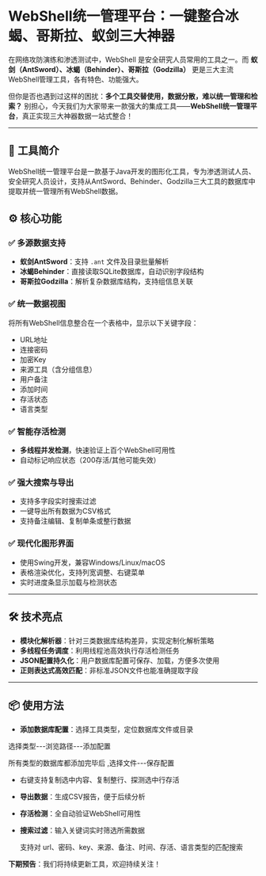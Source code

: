 # WebShell统一管理平台：一键整合冰蝎、哥斯拉、蚁剑三大神器


在网络攻防演练和渗透测试中，WebShell 是安全研究人员常用的工具之一。而 **蚁剑（AntSword）、冰蝎（Behinder）、哥斯拉（Godzilla）** 更是三大主流WebShell管理工具，各有特色、功能强大。

但你是否也遇到过这样的困扰：**多个工具交替使用，数据分散，难以统一管理和检索？** 别担心，今天我们为大家带来一款强大的集成工具——**WebShell统一管理平台**，真正实现三大神器数据一站式整合！

---

## 🚀 工具简介

WebShell统一管理平台是一款基于Java开发的图形化工具，专为渗透测试人员、安全研究人员设计，支持从AntSword、Behinder、Godzilla三大工具的数据库中提取并统一管理所有WebShell数据。


## ⚙️ 核心功能

### ✅ 多源数据支持

- **蚁剑AntSword**：支持 `.ant` 文件及目录批量解析
- **冰蝎Behinder**：直接读取SQLite数据库，自动识别字段结构
- **哥斯拉Godzilla**：解析复杂数据库结构，支持组信息关联

### ✅ 统一数据视图

将所有WebShell信息整合在一个表格中，显示以下关键字段：

- URL地址
- 连接密码
- 加密Key
- 来源工具（含分组信息）
- 用户备注
- 添加时间
- 存活状态
- 语言类型

### ✅ 智能存活检测

- **多线程并发检测**，快速验证上百个WebShell可用性
- 自动标记响应状态（200存活/其他可能失效）

### ✅ 强大搜索与导出

- 支持多字段实时搜索过滤
- 一键导出所有数据为CSV格式
- 支持备注编辑、复制单条或整行数据

### ✅ 现代化图形界面

- 使用Swing开发，兼容Windows/Linux/macOS
- 表格渲染优化，支持列宽调整、右键菜单
- 实时进度条显示加载与检测状态

---

## 🛠️ 技术亮点

- **模块化解析器**：针对三类数据库结构差异，实现定制化解析策略
- **多线程任务调度**：利用线程池高效执行存活检测任务
- **JSON配置持久化**：用户数据库配置可保存、加载，方便多次使用
- **正则表达式高效匹配**：非标准JSON文件也能准确提取字段

---

## 📦 使用方法

+ **添加数据库配置**：选择工具类型，定位数据库文件或目录

选择类型---浏览路径---添加配置

所有类型的数据库都添加完毕后 ,选择文件---保存配置


+ 右键支持复制选中内容、复制整行、探测选中行存活


+ **导出数据**：生成CSV报告，便于后续分析



+ **存活检测**：全自动验证WebShell可用性



+ **搜索过滤**：输入关键词实时筛选所需数据

  支持对 url、密码、key、来源、备注、时间、存活、语言类型的匹配搜索


**下期预告**：我们将持续更新工具，欢迎持续关注！

